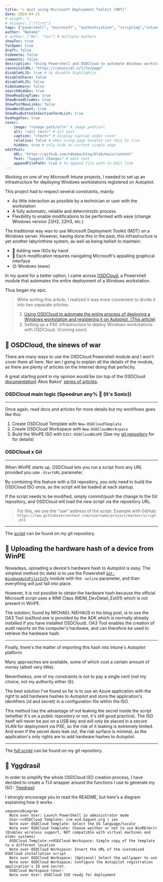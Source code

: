 ```yaml
---
title: "☠️ Quit using Microsoft Deployment Toolkit (MDT)"
date: 2024-04-22
# weight: 1
# aliases: ["/first"]
tags: ["powershell", "microsoft", "authentication", "scripting","intune", "autopilot", "windows", "osdcloud", "infrastructure", "winpe", "hardware hash", "automation", "git", "mdt", "sysadmin"]
author: "Nakama"
# author: ["Me", "You"] # multiple authors
showToc: true
TocOpen: true
draft: false
hidemeta: false
comments: false
description: "Using Powershell and OSDCloud to automate Windows workstation deployment instead of the archaic Microsoft Deployment Toolkit (MDT)"
canonicalURL: "https://canonical.url/to/page"
disableHLJS: true # to disable highlightjs
disableShare: false
disableHLJS: false
hideSummary: false
searchHidden: true
ShowReadingTime: true
ShowBreadCrumbs: true
ShowPostNavLinks: false
ShowWordCount: true
ShowRssButtonInSectionTermList: true
UseHugoToc: true
cover:
    image: "<image path/url>" # image path/url
    alt: "<alt text>" # alt text
    caption: "<text>" # display caption under cover
    relative: false # when using page bundles set this to true
    hidden: true # only hide on current single page
editPost:
    URL: "https://github.com/n4kama/blog/blob/main/content"
    Text: "Suggest Changes" # edit text
    appendFilePath: true # to append file path to Edit link
---
```


Working on one of my Microsoft Intune projects, I needed to set up an infrastructure for deploying Windows workstations registered on Autopilot.

This project had to respect several constraints, mainly:
- As little interaction as possible by a technician or user with the workstation
- A fully automatic, reliable and deterministic process
- Flexibility to enable modifications to be performed with ease (change Windows version 22H2, 22H3, etc.)

The traditional way was to use Microsoft Deployment Toolkit (MDT) on a Windows server. However, having done this in the past, this infrastructure is yet another labyrinthine system, as well as being hellish to maintain:
- 🤢 Adding new ISOs by hand
- 🤮 Each modification requires navigating Microsoft's appalling graphical interface
- 😒 Windows (eww)

In my quest for a better option, I came across [OSDCloud](https://www.osdcloud.com/), a Powershell module that automates the entire deployment of a Windows workstation.

Thus began my epic.

> While writing this article, I realized it was more convenient to divide it into two separate articles: 
> 1. [Using OSDCloud to automate the entire process of deploying a Windows workstation and registering it on Autopilot. (This article)](https://blog.baguet.org/posts/quit-using-microsoft-deployment-toolkit)
> 2. Setting up a PXE infrastructure to deploy Windows workstations with OSDCloud. (Coming soon)

## 🙌 OSDCloud, the sinews of war

There are many ways to use the OSDCloud Powershell module and I won't cover them all here. Nor am I going to explain all the details of the module, as there are plenty of articles on the Internet doing that perfectly.

A great starting point in my opinion would be (on top of the OSDCloud [documentation](https://www.osdcloud.com/)) Ákos Bakos' [series of articles](https://akosbakos.ch/tag/osdcloud/).

### OSDCloud main logic (Speedrun any% 🦔 (It's Sonic))
---

Once again, read docs and articles for more details but my workflows goes like this:
1. Create OSDCloud Template with `New-OSDCloudTemplate`
2. Create OSDCloud Workspace with `New-OSDCloudWorkspace`
3. Build the WinPE ISO with `Edit-OSDCloudWinPE` (See my [git repository](https://git.baguet.org/nakama/yggdrasil/) for for details)

### OSDCloud x Git
---

When WinPE starts up, OSDCloud lets you run a script from any URL  provided you use `-StartURL` parameter.

By combining this feature with a Git repository, you only need to build the OSDCloud ISO once, as the script will be loaded at each startup.

If the script needs to be modified, simply commit/push the change to the Git repository, and OSDCloud will load the new script via the repository URL.

> For this, we use the “raw” address of the script. Example with GitHub: `https://raw.githubusercontent.com/username/project/master/script.ps1`

---

The [script](https://git.baguet.org/nakama/yggdrasil/src/branch/master/Install-Windows.ps1) can be found on my git repository.

## 🧠 Uploading the hardware hash of a device from WinPE

Nowadays, uploading a device's hardware hash to Autopilot is easy. The simplest method (to date) is to use the Powershell [`Get-WindowsAutoPilotInfo`](https://www.powershellgallery.com/packages/Get-WindowsAutoPilotInfo) module with the `-online` parameter, and then everything will just fall into place.

However, it is not possible to obtain the hardware hash because the official Microsoft script uses a WMI Class (MDM_DevDetail_Ext01) which is not present in WinPE.

The solution, found by MICHAEL NIEHAUS in his blog post, is to use the OA3 Tool (oa3tool.exe is provided by the ADK which is normally already installed if you have installed OSDCloud).
OA3 Tool enables the creation of audit reports on the computer's hardware, and can therefore be used to retrieve the hardware hash.

---

Finally, there's the matter of importing this hash into Intune's Autopilot platform.

Many approaches are available, some of which cost a certain amount of money (albeit very little).

Nevertheless, one of my constraints is not to pay a single cent (not my choice, not my authority either 😢).

The best solution I've found so far is to use an Azure application with the right to add hardware hashes to Autopilot and store the application's identifiers (id and secret) in a configuration file within the ISO.

This method has the advantage of not leaking the secret inside the script (whether it's on a public repository or not, it's still good practice). The ISO itself will never be put on a USB key and will only be placed in a secure VLAN for deployment via PXE, so the risk of it leaking is extremely limited. And even if the secret does leak out, the risk surface is minimal, as the application's only rights are to add hardware hashes to Autopilot.

---

The [full script](https://git.baguet.org/nakama/yggdrasil/src/branch/master/Upload-AutopilotHash.ps1) can be found on my git repository.

## 🌳 Yggdrasil

In order to simplify the whole OSDCloud ISO creation process, I have decided to create a TUI wrapper around the functions I use to generate my ISO : [Yggdrasil](https://git.baguet.org/nakama/yggdrasil/)

I strongly encourage you to read the README, but here's a diagram explaining how it works :

```mermaid
sequenceDiagram
  Note over User: Launch PowerShell in administrator mode
  User->>OSDCloud Template: irm osd.baguet.org | iex
  Note over OSDCloud Template: Select the OS language/locale
  Note over OSDCloud Template: Choose weither or not to use WinRE<br/>(Enables wireless support, NOT compatible with virtual machines and older systems)
  OSDCloud Template->>OSDCloud Workspace: Simple copy of the template to a different location
  Note over OSDCloud Workspace: Insert the URL of the customized OSDCloud installation script
  Note over OSDCloud Workspace: (Optional) Select the wallpaper to use
  Note over OSDCloud Workspace: Configure the Autopilot registration application's ID and secret.
  OSDCloud Workspace-)User: 
  Note over User: OSDCloud ISO ready for deployment
```
